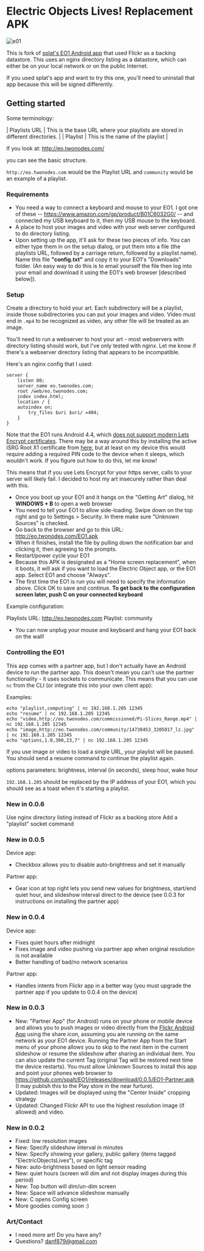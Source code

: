 # Electric Objects Lives!  Replacement APK

![](e01.png "e01")

This is fork of [splat's EO1 Android app](https://github.com/spalt/EO1) that used Flickr as a backing datastore. This uses an nginx directory listing as a datastore, which can either be on your local network or on the public Internet.

If you used splat's app and want to try this one, you'll need to uninstall that app because this will be signed differently.

## Getting started

Some terminology:

| Playlists URL      |   This is the base URL where your playlists are stored in different directories.    |
| Playlist      |    This is the name of the playlist   |

If you look at:
http://eo.twonodes.com/

you can see the basic structure.

`http://eo.twonodes.com` would be the Playlist URL and `community` would be an example of a playlist.

### Requirements 

- You need a way to connect a keyboard and mouse to your EO1.  I got one of these -- https://www.amazon.com/gp/product/B01C6032G0/ -- and connected my USB keyboard to it, then my USB mouse to the keyboard.
- A place to host your images and video with your web server configured to do directory listing.
- Upon setting up the app, it'll ask for these two pieces of info.  You can either type them in on the setup dialog, or put them into a file (the playlists URL, followed by a carriage return, followed by a playlist name).  Name this file **"config.txt"** and copy it to your EO1's "Downloads" folder.  (An easy way to do this is to email yourself the file then log into your email and download it using the EO1's web browser [described below]).

### Setup

Create a directory to hold your art. Each subdirectory will be a playlist, inside those subdirectories you can put your images and video. Video must end in `.mp4` to be recognized as video, any other file will be treated as an image.

You'll need to run a webserver to host your art - most webservers with directory listing should work, but I've only tested with nginx. Let me know if there's a webserver directory listing that appears to be incompatible.

Here's an nginx config that I used:
```
server {
    listen 80;
    server_name eo.twonodes.com;
    root /web/eo.twonodes.com;
    index index.html;
    location / {
	autoindex on;
        try_files $uri $uri/ =404;
    }
}
```

Note that the EO1 runs Android 4.4, which [does not support modern Lets Encrypt certificates](https://community.letsencrypt.org/t/several-sites-unreachable-with-android-4-4-since-chain-changes/165795). There may be a way around this by installing the active ISRG Root X1 certificate from [here](https://letsencrypt.org/certificates/), but at least on my device this would require adding a required PIN code to the device when it sleeps, which wouldn't work. If you figure out how to do this, let me know!

This means that if you use Lets Encrypt for your https server, calls to your server will likely fail. I decided to host my art insecurely rather than deal with this.

- Once you boot up your EO1 and it hangs on the "Getting Art" dialog, hit **WINDOWS + B** to open a web browser
- You need to tell your EO1 to allow side-loading.  Swipe down on the top right and go to Settings > Security.  In there make sure "Unknown Sources" is checked.
- Go back to the browser and go to this URL: http://eo.twonodes.com/EO1.apk
- When it finishes, install the file by pulling down the notification bar and clicking it, then agreeing to the prompts.
- Restart/power cycle your EO1
- Because this APK is designated as a "Home screen replacement", when it boots, it will ask if you want to load the Electric Object app, or the EO1 app.  Select EO1 and choose "Always".
- The first time the EO1 is run you will need to specify the information above.  Click OK to save and continue.  **To get back to the configuration screen later, push C on your connected keyboard** 

Example configuration:

Playlists URL: http://eo.twonodes.com
Playlist: community

- You can now unplug your mouse and keyboard and hang your EO1 back on the wall!

### Controlling the EO1

This app comes with a partner app, but I don't actually have an Android device to run the partner app. This doesn't mean you can't use the partner functionality - it uses sockets to communicate. This means that you can use `nc` from the CLI (or integrate this into your own client app):

Examples:
```
echo "playlist,computing" | nc 192.168.1.205 12345
echo "resume" | nc 192.168.1.205 12345
echo "video,http://eo.twonodes.com/commissioned/Pi-Slices_Range.mp4" | nc 192.168.1.205 12345
echo "image,http://eo.twonodes.com/community/14738453_3205017_lz.jpg" | nc 192.168.1.205 12345
echo "options,1.0,300,23,7" | nc 192.168.1.205 12345
```

If you use image or video to load a single URL, your playlist will be paused. You should send a resume command to continue the playlist again.

options parameters: brightness, interval (in seconds), sleep hour, wake hour

`192.168.1.205` should be replaced by the IP address of your EO1, which you should see as a toast when it's starting a playlist.

### New in 0.0.6

Use nginx directory listing instead of Flickr as a backing store
Add a "playlist" socket command

### New in 0.0.5

Device app:
- Checkbox allows you to disable auto-brightness and set it manually

Partner app:
- Gear icon at top right lets you send new values for brightness, start/end quiet hour, and slideshow interval direct to the device (see 0.0.3 for instructions on installing the partner app)

### New in 0.0.4

Device app:
- Fixes quiet hours after midnight
- Fixes image and video pushing via partner app when original resolution is not available
- Better handling of bad/no network scenarios

Partner app:
- Handles intents from Flickr app in a better way (you must upgrade the partner app if you update to 0.0.4 on the device)

### New in 0.0.3

- New: "Partner App" (for Android) runs on your phone or mobile device and allows you to push images or video directly from the <A href="https://play.google.com/store/apps/details?id=com.flickr.android&hl=en_US&gl=US">Flickr Android App</a> using the share icon, assuming you are running on the same network as your EO1 device.  Running the Partner App from the Start menu of your phone allows you to skip to the next item in the current slideshow or resume the slideshow after sharing an individual item.  You can also update the current Tag (original Tag will be restored next time the device restarts).  You must allow Unknown Sources to install this app and point your phones web browser to https://github.com/spalt/EO1/releases/download/0.0.5/EO1-Partner.apk (I may publish this to the Play store in the near furture).
- Updated: Images will be displayed using the "Center Inside" cropping strategy
- Updated: Changed Flickr API to use the highest resolution image (if allowed) and video.

### New in 0.0.2

- Fixed: low resolution images
- New: Specify slideshow interval in minutes
- New: Specify showing your gallery, public gallery (items tagged "ElectricObjectsLives"), or specific tag
- New: auto-brightness based on light sensor reading
- New: quiet hours (screen will dim and not display images during this period)
- New: Top button will dim/un-dim screen
- New: Space will advance slideshow manually
- New: C opens Config screen
- More goodies coming soon :)

### Art/Contact

- I need more art!  Do you have any?  
- Questions?  danf879@gmail.com
